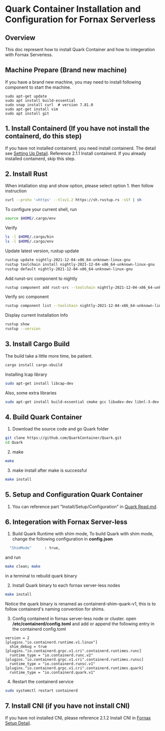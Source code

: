 # Quark Container Installation and Configuration for Fornax Serverless

## Overview
This doc represent how to install Quark Container and how to integeration with Fornax Serverless.


## Machine Prepare (Brand new machine)
If you have a brand new machine, you may need to install following component to start the machine. 

```script
sudo apt-get update
sudo apt install build-essential
sudo snap install curl  # version 7.81.0
sudo apt-get install vim
sudo apt install git
```
## 1. Install Containerd (If you have not install the containerd, do this step)
If you have not installed containerd, you need install containerd. The detail see [Setting Up Detail](https://github.com/CentaurusInfra/fornax-serverless/blob/main/doc/fornax_setup.md). Reference 2.1.1 Install containerd. 
If you already installed containerd, skip this step.

## 2. Install Rust
When intallation stop and show option, please select option 1. then follow instruction
```sh
curl --proto '=https' --tlsv1.2 https://sh.rustup.rs -sSf | sh
```

To configure your current shell, run
```sh
source $HOME/.cargo/env
```

Verify
```sh
ls -l $HOME/.cargo/bin
ls -l $HOME/.cargo/env
```

Update latest version, rustup update
```sh
rustup update nightly-2021-12-04-x86_64-unknown-linux-gnu
rustup toolchain install nightly-2021-12-04-x86_64-unknown-linux-gnu
rustup default nightly-2021-12-04-x86_64-unknown-linux-gnu
```

Add runst-src component to nightly
```sh
rustup component add rust-src --toolchain nightly-2021-12-04-x86_64-unknown-linux-gnu
```

Verify src component
```sh
rustup component list --toolchain nightly-2021-12-04-x86_64-unknown-linux-gnu | grep rust-src
```

Display current Installation Info
```sh
rustup show 
rustup --version
```

## 3. Install Cargo Build
The build take a little more time, be patient.
```sh
cargo install cargo-xbuild
```

Installing lcap library
```sh
sudo apt-get install libcap-dev
```

Also, some extra libraries 
```sh
sudo apt-get install build-essential cmake gcc libudev-dev libnl-3-dev libnl-route-3-dev ninja-build pkg-config valgrind python3-dev cython3 python3-docutils pandoc libclang-dev
```


## 4. Build Quark Container
1. Download the source code and go Quark folder
```sh
git clone https://github.com/QuarkContainer/Quark.git
cd Quark
```

2. make
```sh
make
```

3. make install after make is successful
```sh
make install
```

## 5. Setup and Configuration Quark Container
1. You can reference part "Install/Setup/Configuration" in [Quark Read.md](https://github.com/QuarkContainer/Quark#readme).



## 6. Integeration with Fornax Server-less

1. Build Quark Runtime with shim mode, To build Quark with shim mode, change the following configuration in <b>config.json</b>

```sh
  "ShimMode"      : true,
```

and run 
```sh
make clean; make
```

in a terminal to rebuild quark binary


2. Install Quark binary to each fornax server-less nodes
```sh
make install
```

Notice the quark binary is renamed as containerd-shim-quark-v1, this is to follow containerd's naming convention for shims.

3. Config containerd in fornax server-less node or cluster.
open <b>/etc/containerd/config.toml</b> and add or append the following entry in the containerd config.toml

```
version = 2
[plugins."io.containerd.runtime.v1.linux"]
  shim_debug = true
[plugins."io.containerd.grpc.v1.cri".containerd.runtimes.runc]
  runtime_type = "io.containerd.runc.v2"
[plugins."io.containerd.grpc.v1.cri".containerd.runtimes.runsc]
  runtime_type = "io.containerd.runsc.v1"
[plugins."io.containerd.grpc.v1.cri".containerd.runtimes.quark]
  runtime_type = "io.containerd.quark.v1"
```

4. Restart the containerd service

```sh 
sudo systemctl restart containerd
```


## 7. Install CNI (if you have not install CNI)
If you have not installed CNI,  please reference 2.1.2 Install CNI in [Fornax  Setup Detail](https://github.com/CentaurusInfra/fornax-serverless/blob/main/doc/fornax_setup.md).